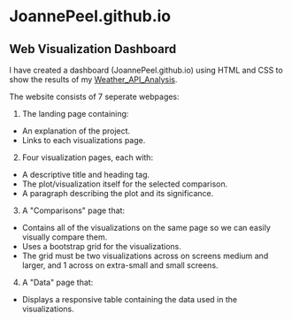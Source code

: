 # JoannePeel.github.io
## Web Visualization Dashboard
I have created a dashboard (JoannePeel.github.io) using HTML and CSS to show the results of my [Weather_API_Analysis](https://github.com/JoannePeel/Weather_API_Analysis).

The website consists of 7 seperate webpages:
1. The landing page containing:
* An explanation of the project.
* Links to each visualizations page.

2. Four visualization pages, each with:
* A descriptive title and heading tag.
* The plot/visualization itself for the selected comparison.
* A paragraph describing the plot and its significance.

3. A "Comparisons" page that:
* Contains all of the visualizations on the same page so we can easily visually compare them.
* Uses a bootstrap grid for the visualizations.
* The grid must be two visualizations across on screens medium and larger, and 1 across on extra-small and small screens.

4. A "Data" page that:
* Displays a responsive table containing the data used in the visualizations.
